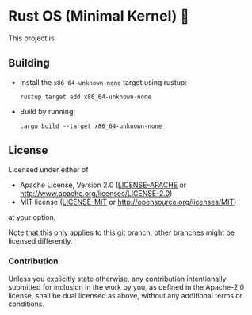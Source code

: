 # Rust OS (Minimal Kernel) 🦀

This project is

## Building

- Install the `x86_64-unknown-none` target using rustup:

  ```
  rustup target add x86_64-unknown-none
  ```

- Build by running:

  ```
  cargo build --target x86_64-unknown-none
  ```

## License

Licensed under either of

- Apache License, Version 2.0 ([LICENSE-APACHE](LICENSE-APACHE) or
  <http://www.apache.org/licenses/LICENSE-2.0>)
- MIT license ([LICENSE-MIT](LICENSE-MIT) or <http://opensource.org/licenses/MIT>)

at your option.

Note that this only applies to this git branch, other branches might be licensed differently.

### Contribution

Unless you explicitly state otherwise, any contribution intentionally submitted for inclusion in the work by you, as defined in the Apache-2.0 license, shall be dual licensed as above, without any additional terms or conditions.
